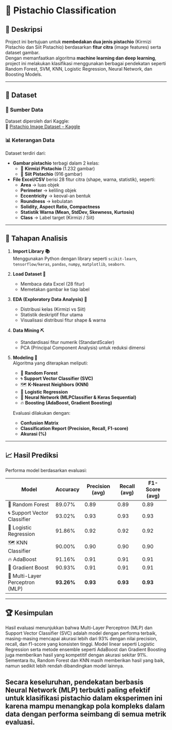 # 🌰 Pistachio Classification

## 📌 Deskripsi
Project ini bertujuan untuk **membedakan dua jenis pistachio** (Kirmizi Pistachio dan Siit Pistachio) berdasarkan **fitur citra** (image features) serta dataset gambar.  
Dengan memanfaatkan algoritma **machine learning dan deep learning**, project ini melakukan klasifikasi menggunakan berbagai pendekatan seperti Random Forest, SVM, KNN, Logistic Regression, Neural Network, dan Boosting Models.

---

## 📂 Dataset
### 📑 Sumber Data
Dataset diperoleh dari Kaggle:  
🔗 [Pistachio Image Dataset – Kaggle](https://www.kaggle.com/datasets/muratkokludataset/pistachio-image-dataset/data)

### 📊 Keterangan Data
Dataset terdiri dari:
- **Gambar pistachio** terbagi dalam 2 kelas:
  - 🌰 **Kirmizi Pistachio** (1.232 gambar)
  - 🌰 **Siit Pistachio** (916 gambar)
- **File Excel/CSV** berisi 28 fitur citra (shape, warna, statistik), seperti:
  - **Area** → luas objek
  - **Perimeter** → keliling objek
  - **Eccentricity** → keoval-an bentuk
  - **Roundness** → kebulatan
  - **Solidity, Aspect Ratio, Compactness**
  - **Statistik Warna (Mean, StdDev, Skewness, Kurtosis)**
  - **Class** → Label target (Kirmizi / Siit)

---

## 🧹 Tahapan Analisis
1. **Import Library 📚**  
   Menggunakan Python dengan library seperti `scikit-learn`, `tensorflow/keras`, `pandas`, `numpy`, `matplotlib`, `seaborn`.

2. **Load Dataset 📂**  
   - Membaca data Excel (28 fitur)  
   - Memetakan gambar ke tiap label

3. **EDA (Exploratory Data Analysis) 🔎**  
   - Distribusi kelas (Kirmizi vs Siit)  
   - Statistik deskriptif fitur utama  
   - Visualisasi distribusi fitur shape & warna  

4. **Data Mining ⛏️**  
   - Standardisasi fitur numerik (StandardScaler)  
   - PCA (Principal Component Analysis) untuk reduksi dimensi  

6. **Modeling 🤖**  
   Algoritma yang diterapkan meliputi:  
   - 🌲 **Random Forest**  
   - 🌀 **Support Vector Classifier (SVC)**  
   - 🗺️ **K-Nearest Neighbors (KNN)**  
   - 🎯 **Logistic Regression**  
   - 🧠 **Neural Network (MLPClassifier & Keras Sequential)**  
   - 🔥 **Boosting (AdaBoost, Gradient Boosting)**  

   Evaluasi dilakukan dengan:
   - **Confusion Matrix**  
   - **Classification Report (Precision, Recall, F1-score)**  
   - **Akurasi (%)**

---

## 📈 Hasil Prediksi
Performa model berdasarkan evaluasi:

| Model                  | Accuracy | Precision (avg) | Recall (avg) | F1-Score (avg) |
|-------------------------|----------|-----------------|--------------|----------------|
| 🌲 Random Forest        | 89.07%   | 0.89            | 0.89         | 0.89           |
| 🌀 Support Vector Classifier | 93.02%   | 0.93            | 0.93         | 0.93           |
| 🎯 Logistic Regression  | 91.86%   | 0.92            | 0.92         | 0.92           |
| 🗺️ KNN Classifier       | 90.00%   | 0.90            | 0.90         | 0.90           |
| 🔥 AdaBoost             | 91.16%   | 0.91            | 0.91         | 0.91           |
| 🌟 Gradient Boost       | 90.93%   | 0.91            | 0.91         | 0.91           |
| 🧠 Multi-Layer Perceptron (MLP) | **93.26%** | **0.93** | **0.93** | **0.93** |

---

## 🏆 Kesimpulan
Hasil evaluasi menunjukkan bahwa Multi-Layer Perceptron (MLP) dan Support Vector Classifier (SVC) adalah model dengan performa terbaik, masing-masing mencapai akurasi lebih dari 93% dengan nilai precision, recall, dan f1-score yang konsisten tinggi. Model linear seperti Logistic Regression serta metode ensemble seperti AdaBoost dan Gradient Boosting juga memberikan hasil yang kompetitif dengan akurasi sekitar 91%. Sementara itu, Random Forest dan KNN masih memberikan hasil yang baik, namun sedikit lebih rendah dibandingkan model lainnya.  

Secara keseluruhan, pendekatan berbasis Neural Network (MLP) terbukti paling efektif untuk klasifikasi pistachio dalam eksperimen ini karena mampu menangkap pola kompleks dalam data dengan performa seimbang di semua metrik evaluasi.
---
